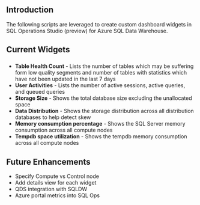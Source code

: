 ## Introduction

The following scripts are leveraged to create custom dashboard widgets in SQL Operations Studio (preview) for Azure SQL Data Warehouse. 

## Current Widgets

###
* **Table Health Count** - Lists the number of tables which may be suffering form low quality segments and number of tables with statistics which have not been updated in the last 7 days
* **User Activities** - Lists the number of active sessions, active queries, and queued queries
* **Storage Size** - Shows the total database size excluding the unallocated space
* **Data Distribution** - Shows the storage distribution across all distribution databases to help detect skew
* **Memory consumption percentage** - Shows the SQL Server memory consumption across all compute nodes
* **Tempdb space utilization** - Shows the tempdb memory consumption across all compute nodes

## Future Enhancements
* Specify Compute vs Control node
* Add details view for each widget
* QDS integration with SQLDW
* Azure portal metrics into SQL Ops



